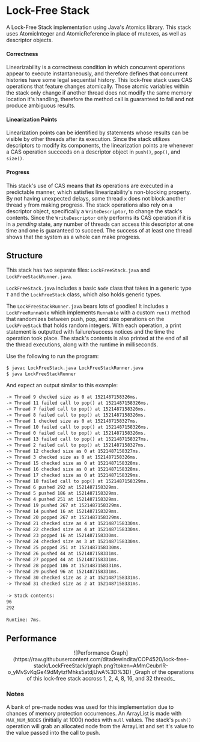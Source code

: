 # Lock-Free Stack

A Lock-Free Stack implementation using Java's Atomics library. This stack uses
AtomicInteger and AtomicReference in place of mutexes, as well as descriptor
objects.

#### Correctness
Linearizability is a correctness condition in which concurrent operations appear
to execute instantaneously, and therefore defines that concurrent histories have some legal sequential history. This lock-free stack uses CAS operations that
feature changes atomically. Those atomic variables within the stack only change
if another thread does not modify the same memory location it's handling, therefore
the method call is guaranteed to fail and not produce ambiguous results.

#### Linearization Points
Linearization points can be identified by statements whose results can be visible
by other threads after its execution. Since the stack utilizes descriptors to modify its
components, the linearization points are whenever a CAS operation succeeds on a
descriptor object in `push()`, `pop()`, and `size()`.

#### Progress
This stack's use of CAS means that its operations are executed in a predictable
manner, which satisfies linearizability's non-blocking property. By not having unexpected delays, some thread `x` does not block another thread `y` from making progress. The
stack operations also rely on a descriptor object, specifically a `WriteDescriptor`, to
change the stack's contents. Since the `WriteDescriptor` only performs its CAS operation
if it is in a _pending_ state, any number of threads can access this descriptor at one
time and one is guaranteed to succeed. The success of at least one thread shows that
the system as a whole can make progress.

## Structure
This stack has two separate files: `LockFreeStack.java` and `LockFreeStackRunner.java`.

`LockFreeStack.java` includes a basic `Node` class that takes in a generic type `T` and
the `LockFreeStack` class, which also holds generic types.

The `LockFreeStackRunner.java` bears lots of goodies! It includes a `LockFreeRunnable` which implements `Runnable` with a custom `run()` method that randomizes between push, pop, and size operations on the `LockFreeStack` that holds random integers. With each operation, a print statement is outputted with failure/success notices and the time the operation took place.
The stack's contents is also printed at the end of all the thread executions, along with the runtime in milliseconds.

Use the following to run the program:
```
$ javac LockFreeStack.java LockFreeStackRunner.java
$ java LockFreeStackRunner
```
And expect an output similar to this example:
```
-> Thread 9 checked size as 0 at 1521487158326ms.
-> Thread 11 failed call to pop() at 1521487158326ms.
-> Thread 7 failed call to pop() at 1521487158326ms.
-> Thread 8 failed call to pop() at 1521487158326ms.
-> Thread 1 checked size as 0 at 1521487158327ms.
-> Thread 10 failed call to pop() at 1521487158326ms.
-> Thread 0 failed call to pop() at 1521487158326ms.
-> Thread 13 failed call to pop() at 1521487158327ms.
-> Thread 2 failed call to pop() at 1521487158327ms.
-> Thread 12 checked size as 0 at 1521487158327ms.
-> Thread 3 checked size as 0 at 1521487158326ms.
-> Thread 15 checked size as 0 at 1521487158328ms.
-> Thread 16 checked size as 0 at 1521487158328ms.
-> Thread 17 checked size as 0 at 1521487158329ms.
-> Thread 18 failed call to pop() at 1521487158329ms.
-> Thread 6 pushed 292 at 1521487158329ms.
-> Thread 5 pushed 186 at 1521487158329ms.
-> Thread 4 pushed 251 at 1521487158329ms.
-> Thread 19 pushed 267 at 1521487158329ms.
-> Thread 14 pushed 16 at 1521487158329ms.
-> Thread 20 popped 267 at 1521487158329ms.
-> Thread 21 checked size as 4 at 1521487158330ms.
-> Thread 22 checked size as 4 at 1521487158330ms.
-> Thread 23 popped 16 at 1521487158330ms.
-> Thread 24 checked size as 3 at 1521487158330ms.
-> Thread 25 popped 251 at 1521487158330ms.
-> Thread 26 pushed 44 at 1521487158331ms.
-> Thread 27 popped 44 at 1521487158331ms.
-> Thread 28 popped 186 at 1521487158331ms.
-> Thread 29 pushed 96 at 1521487158331ms.
-> Thread 30 checked size as 2 at 1521487158331ms.
-> Thread 31 checked size as 2 at 1521487158331ms.

-> Stack contents:
96
292

Runtime: 7ms.
```

## Performance

<center>
  ![Performance Graph](https://raw.githubusercontent.com/ditadewindita/COP4520/lock-free-stack/LockFreeStack/graph.png?token=AMmCeubrlR-o_yMvSvKqGe49dMytzfMhks5atdjUwA%3D%3D)
  _Graph of the operations of this lock-free stack accross 1, 2, 4, 8, 16, and 32 threads_
</center>

### Notes
A bank of pre-made nodes was used for this implementation due to chances of memory
protection occurrences. An ArrayList is made with `MAX_NUM_NODES` (initially at 1000) nodes with `null` values. The stack's `push()` operation will grab an allocated node from the ArrayList and set it's value to the value passed into
the call to push.
